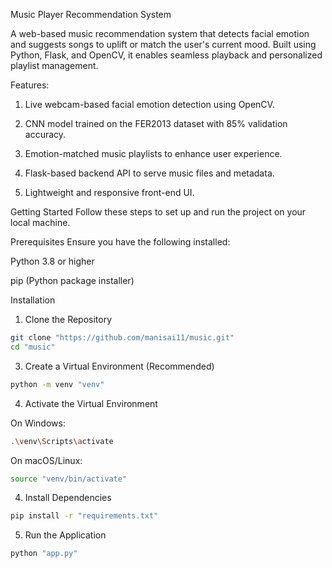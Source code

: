 Music Player Recommendation System

A web-based music recommendation system that detects facial emotion and suggests songs to uplift or match the user's current mood.
Built using Python, Flask, and OpenCV, it enables seamless playback and personalized playlist management.

Features:

1. Live webcam-based facial emotion detection using OpenCV.

2. CNN model trained on the FER2013 dataset with 85% validation accuracy.

3. Emotion-matched music playlists to enhance user experience.

4. Flask-based backend API to serve music files and metadata.

5. Lightweight and responsive front-end UI.

Getting Started
Follow these steps to set up and run the project on your local machine.

Prerequisites
Ensure you have the following installed:

Python 3.8 or higher

pip (Python package installer)

Installation

1. Clone the Repository
```sh   
git clone "https://github.com/manisai11/music.git"
cd "music"
```

3. Create a Virtual Environment (Recommended)
```sh
python -m venv "venv"
```
4. Activate the Virtual Environment

On Windows:
```sh
.\venv\Scripts\activate
```

On macOS/Linux:
```sh
source "venv/bin/activate"
```
4. Install Dependencies
```sh
pip install -r "requirements.txt"
```
5. Run the Application
```sh
python "app.py"
```
